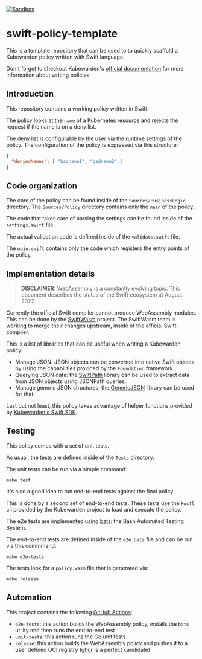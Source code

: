 [![Sandbox](https://img.shields.io/badge/status-sandbox-red?style=for-the-badge)](https://github.com/kubewarden/community/blob/main/REPOSITORIES.md#sandbox)

# swift-policy-template

This is a template repository that can be used to to quickly scaffold a
Kubewarden policy written with Swift language.

Don't forget to checkout Kubewarden's [official documentation](https://docs.kubewarden.io)
for more information about writing policies.

## Introduction

This repository contains a working policy written in Swift.

The policy looks at the `name` of a Kubernetes resource and rejects the request
if the name is on a deny list.

The deny list is configurable by the user via the runtime settings of the policy.
The configuration of the policy is expressed via this structure:

```json
{
  "deniedNames": [ "badname1", "badname2" ]
}
```

## Code organization

The core of the policy can be found inside of the `Sources/BusinessLogic`
directory. The `Sources/Policy` directory contains only the `main` of the
policy.

The code that takes care of parsing the settings can be found inside of the
`settings.swift` file.

The actual validation code is defined inside of the `validate.swift` file.

The `main.swift` contains only the code which registers the entry points of the
policy.

## Implementation details

> **DISCLAIMER:** WebAssembly is a constantly evolving topic. This document
> describes the status of the Swift ecosystem at August 2022.

Currently the official Swift compiler cannot produce WebAssembly modules.
This can be done by the [SwiftWasm](https://swiftwasm.org/) project. The
SwiftWasm team is working to merge their changes upstream, inside of the
official Swift compiler.

This is a list of libraries that can be useful when writing a Kubewarden
policy:

* Manage JSON: JSON objects can be converted into native Swift objects
  by using the capabilities provided by the `Foundation` framework.
* Querying JSON data: the [SwiftPath](https://github.com/g-mark/SwiftPath)
  library can be used to extract data from JSON objects using JSONPath queries.
* Manage generic JSON structures: the [GenericJSON](https://github.com/zoul/generic-json-swift)
  library can be used for that.

Last but not least, this policy takes advantage of helper functions provided
by [Kubewarden's Swift SDK](https://github.com/kubewarden/policy-sdk-swift).

## Testing

This policy comes with a set of unit tests.

As usual, the tests are defined inside of the `Tests` directory.

The unit tests can be run via a simple command:

```shell
make test
```

It's also a good idea to run end-to-end tests against the final policy.

This is done by a second set of end-to-end tests. These tests use the
`kwctl` cli provided by the Kubewarden project to load and execute
the policy.

The e2e tests are implemented using [bats](https://github.com/bats-core/bats-core):
the Bash Automated Testing System.

The end-to-end tests are defined inside of the `e2e.bats` file and can
be run via this commmand:

```shell
make e2e-tests
```

The tests look for a `policy.wasm` file that is generated via:

```shell
make release
```

## Automation

This project contains the following [GitHub Actions](https://docs.github.com/en/actions):

  * `e2e-tests`: this action builds the WebAssembly policy, installs
    the `bats` utility and then runs the end-to-end test
  * `unit-tests`: this action runs the Go unit tests
  * `release`: this action builds the WebAssembly policy and pushes it to a
    user defined OCI registry ([ghcr](https://ghcr.io) is a perfect candidate)
